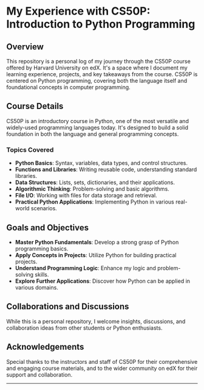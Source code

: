 # My Experience with CS50P: Introduction to Python Programming

## Overview

This repository is a personal log of my journey through the CS50P course offered by Harvard University on edX. It's a space where I document my learning experience, projects, and key takeaways from the course. CS50P is centered on Python programming, covering both the language itself and foundational concepts in computer programming.

## Course Details

CS50P is an introductory course in Python, one of the most versatile and widely-used programming languages today. It's designed to build a solid foundation in both the language and general programming concepts.

### Topics Covered

- **Python Basics**: Syntax, variables, data types, and control structures.
- **Functions and Libraries**: Writing reusable code, understanding standard libraries.
- **Data Structures**: Lists, sets, dictionaries, and their applications.
- **Algorithmic Thinking**: Problem-solving and basic algorithms.
- **File I/O**: Working with files for data storage and retrieval.
- **Practical Python Applications**: Implementing Python in various real-world scenarios.

## Goals and Objectives

- **Master Python Fundamentals**: Develop a strong grasp of Python programming basics.
- **Apply Concepts in Projects**: Utilize Python for building practical projects.
- **Understand Programming Logic**: Enhance my logic and problem-solving skills.
- **Explore Further Applications**: Discover how Python can be applied in various domains.

## Collaborations and Discussions

While this is a personal repository, I welcome insights, discussions, and collaboration ideas from other students or Python enthusiasts.

## Acknowledgements

Special thanks to the instructors and staff of CS50P for their comprehensive and engaging course materials, and to the wider community on edX for their support and collaboration.

---


